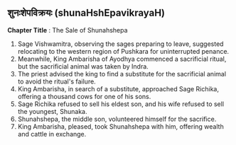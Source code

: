 ## शुनःशेपविक्रयः (shunaHshEpavikrayaH)

**Chapter Title** : The Sale of Shunahshepa

1. Sage Vishwamitra, observing the sages preparing to leave, suggested relocating to the western region of Pushkara for uninterrupted penance.
2. Meanwhile, King Ambarisha of Ayodhya commenced a sacrificial ritual, but the sacrificial animal was taken by Indra.
3. The priest advised the king to find a substitute for the sacrificial animal to avoid the ritual's failure.
4. King Ambarisha, in search of a substitute, approached Sage Richika, offering a thousand cows for one of his sons.
5. Sage Richika refused to sell his eldest son, and his wife refused to sell the youngest, Shunaka.
6. Shunahshepa, the middle son, volunteered himself for the sacrifice.
7. King Ambarisha, pleased, took Shunahshepa with him, offering wealth and cattle in exchange.
